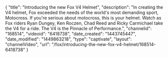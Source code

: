 {
    "title": "Introducing the new Fox V4 Helmet",
    "description": "In creating the V4 helmet, Fox exceeded the needs of the world's most demanding sport, Motocross. If you're serious about motocross, this is your helmet. Watch as Fox riders Ryan Dungey, Ken Roczen, Chad Reed and Ricky Carmichael take the V4 for a ride. The V4 is the Pinnacle of Performance.",
    "channelid": "168514",
    "videoid": "6418738",
    "date_created": "1443745447",
    "date_modified": "1449863218",
    "type": "captivate",
    "layout": "channelVideo",
    "url": "\/fox\/introducing-the-new-fox-v4-helmet\/168514-6418738"
}